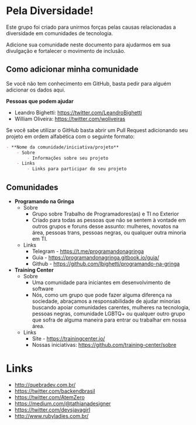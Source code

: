 # Pela Diversidade!

Este grupo foi criado para unirmos forças pelas causas relacionadas a diversidade em comunidades de tecnologia.

Adicione sua comunidade neste documento para ajudarmos em sua divulgação e fortalecer o movimento de inclusão.

## Como adicionar minha comunidade

Se você não tem conhecimento em GitHub, basta pedir para alguém adicionar os dados aqui.

**Pessoas que podem ajudar**

- Leandro Bighetti: https://twitter.com/LeandroBighetti
- William Oliveira: https://twitter.com/woliveiras

Se você sabe utilizar o GitHub basta abrir um Pull Request adicionando seu projeto em ordem alfabética com o seguinte formato:

```markdown
- **Nome da comunidade/iniciativa/projeto**
    - Sobre
        - Informações sobre seu projeto
    - Links
        - Links para participar do seu projeto
```

## Comunidades

- **Programando na Gringa**
    - Sobre
        - Grupo sobre Trabalho de Programadores(as) e TI no Exterior
        - Criado para todas as pessoas que não se sentem à vontade em outros grupos e foruns desse assunto: mulheres, novatos na área, pessoas trans, pessoas negras, ou qualquer outra minoria em TI. 
    - Links
        - Telegram - https://t.me/programandonagringa
        - Guia - https://programandonagringa.gitbook.io/guia/
        - Github - https://github.com/lbighetti/programando-na-gringa     
- **Training Center**
    - Sobre
        - Uma comunidade para iniciantes em desenvolvimento de software
        - Nós, como um grupo que pode fazer alguma diferença na sociedade, abraçamos a responsabilidade de ajudar minorias buscando apoiar comunidades carentes, mulheres na tecnologia, pessoas negras, comunidade LGBTQ+ ou qualquer outro grupo que sofra de alguma maneira para entrar ou trabalhar em nossa área.
    - Links
        - Site - https://trainingcenter.io/
        - Nossas iniciativas: https://github.com/training-center/sobre

# Links

- http://quebradev.com.br/
- https://twitter.com/backendbrasil
- https://twitter.com/AtemZero
- https://medium.com/@tathianadesigner
- https://twitter.com/devsjavagirl
- http://www.rubyladies.com.br/
